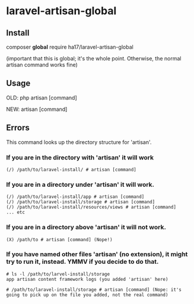 # laravel-artisan-global

## Install
   composer **global** require ha17/laravel-artisan-global
   
   (important that this is global; it's the whole point. Otherwise, the normal artisan command works fine)
   
## Usage
   OLD: php artisan [command]
   
   NEW: artisan [command]
   
## Errors
   This command looks up the directory structure for 'artisan'. 
   
### If you are in the directory with 'artisan' it will work
    (/) /path/to/laravel-install/ # artisan [command]

### If you are in a directory under 'artisan' it will work. 
    (/) /path/to/laravel-install/app # artisan [command]
    (/) /path/to/laravel-install/storage # artisan [command]
    (/) /path/to/laravel-install/resources/views # artisan [command]
    ... etc

### If you are in a directory above 'artisan' it will not work. 
    (X) /path/to # artisan [command] (Nope!)

### If you have named other files 'artisan' (no extension), it might try to run it, instead. YMMV if you decide to do that.
    # ls -l /path/to/larvel-install/storage
    app artisan content framework logs (you added 'artisan' here)
    
    # /path/to/laravel-install/storage # artisan [command] (Nope: it's going to pick up on the file you added, not the real command)
